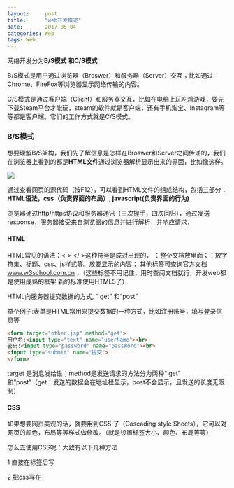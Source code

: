 ```yaml
---
layout:     post
title:      "web开发概述"
date:       2017-05-04 
categories: Web
tags: Web
---
```




网络开发分为**B/S模式 和C/S模式**

B/S模式是用户通过浏览器（Broswer）和服务器（Server）交互；比如通过Chrome、FireFox等浏览器显示网络传输的内容。

C/S模式是通过客户端（Client）和服务器交互，比如在电脑上玩吃鸡游戏，要先下载Steam平台才能玩，steam的软件就是客户端，还有手机淘宝、Instagram等等都是客户端。它们的工作方式就是C/S模式。







### B/S模式 

​        想要理解B/S架构，我们先了解信息是怎样在Broswer和Server之间传递的，我们在浏览器上看到的都是**HTML文件**通过浏览器解析显示出来的界面，比如像这样。

![](https://lukkyy.github.io/assets/IT/Web/baidu-kaifa.PNG)

​      通过查看网页的源代码（按F12），可以看到HTML文件的组成结构，包括三部分：**HTML语法，css（负责界面的布局）,  javascript(负责界面的行为)**

​    浏览器通过http/https协议和服务器通讯（三次握手，四次回归），通过发送response，服务器接受来自浏览器的信息并进行解析，并响应请求，


#### HTML

HTML常见的语法：< >   </ >这种符号是成对出现的， <html>：整个文档放里面；<head>：放字符集、标题、css、js样式等。<body>放要显示的内容； 其他标签可查询官方文档 www.w3school.com.cn ，（这些标签不用记住，用时查阅文档就行，开发web都是使用成熟的框架,新的标准使用HTML5了）



HTML向服务器提交数据的方式, “ get” 和“post”

举个例子:表单是HTML常用来提交数据的一种方式，比如注册账号，填写登录信息等

```html
<form target="other.jsp" method="get">
用户名:<input type="text" name="userName"><br>
密码:<input type="password" name="passWord"><br>
<input type="submit" name="提交">
</form>
```

target 是消息发给谁；method是发送请求的方法分为两种“ get” 和“post”（get：发送的数据会在地址栏显示，post不会显示，且发送的长度无限制）



#### CSS  

如果想要网页美观的话，就要用到CSS 了（Cascading style Sheets），它可以对网页的颜色，布局等等样式做修改。（就是设置标签大小、颜色、布局等等）

怎么去使用CSS呢：大致有以下几种方法

1 直接在标签后写

2 把css写在<style>里，写成可以调用的属性（或是那个标签直接使用）

3 外部导入css样式文件，具体操作如下

```
<p style="color: red; margin-left: 20px">
This is a paragraph
</p>
##########################################
<style type="text/css">
body {background-color: red}   
#body {background-color: red}  //调用时用class=body （如果是.用id）
</style>
###########################################
<link rel="stylesheet" type="text/css" href="mystyle.css">
```



#### JavaScript

**jQuery** 是一个 JavaScript 库，简化了 JS 编程

**AJAX** = Asynchronous JavaScript and XML（异步的 JavaScript 和 XML），在不重新加载页面的情况下，可以使用AJAX 与服务器交换数据并更新部分网页

**JSON**（JavaScript Object Notation）是存储和交换文本信息的。



